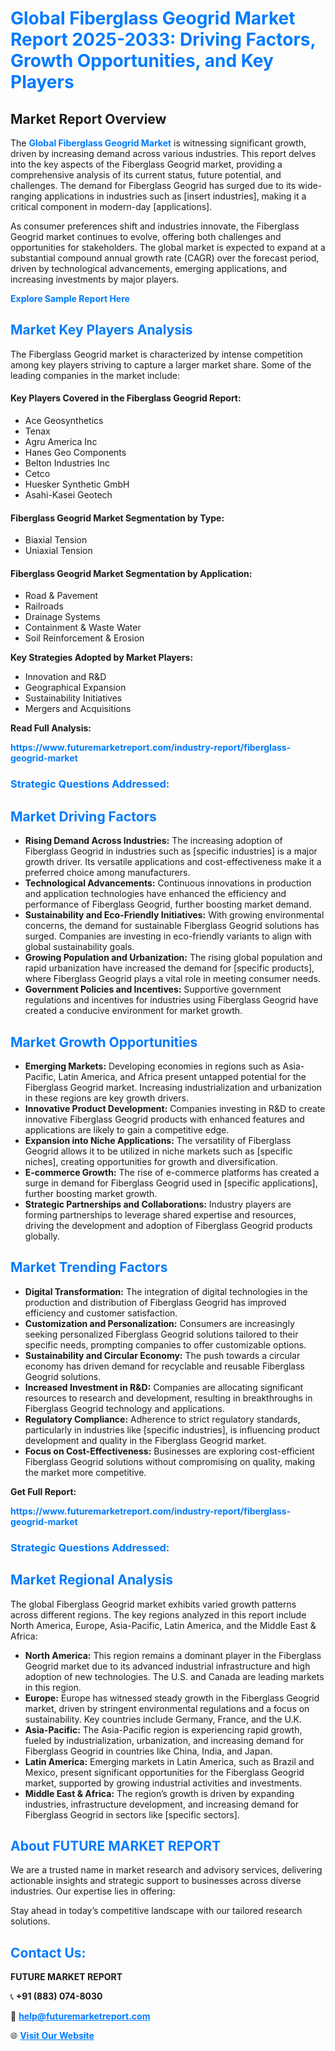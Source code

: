 <h1 style="color: #007BFF;">Global Fiberglass Geogrid Market Report 2025-2033: Driving Factors, Growth Opportunities, and Key Players</h1>

<section id="overview">
<h2>Market Report Overview</h2>
<p>The <a href="https://www.futuremarketreport.com/industry-report/fiberglass-geogrid-market" style="color: #007BFF; text-decoration: none;"><strong>Global Fiberglass Geogrid Market</strong></a> is witnessing significant growth, driven by increasing demand across various industries. This report delves into the key aspects of the Fiberglass Geogrid market, providing a comprehensive analysis of its current status, future potential, and challenges. The demand for Fiberglass Geogrid has surged due to its wide-ranging applications in industries such as [insert industries], making it a critical component in modern-day [applications].</p>
<p>As consumer preferences shift and industries innovate, the Fiberglass Geogrid market continues to evolve, offering both challenges and opportunities for stakeholders. The global market is expected to expand at a substantial compound annual growth rate (CAGR) over the forecast period, driven by technological advancements, emerging applications, and increasing investments by major players.</p>
</section>

<section id="overview">
<p><a href="https://www.futuremarketreport.com/request-sample/reportId=84147" style="color: #007BFF; text-decoration: none;"><strong>Explore Sample Report Here</strong></a></p>
</section>

<section id="key-players">
<h2 style="color: #007BFF;">Market Key Players Analysis</h2>
<p>The Fiberglass Geogrid market is characterized by intense competition among key players striving to capture a larger market share. Some of the leading companies in the market include:</p>
<h4>Key Players Covered in the Fiberglass Geogrid Report:</h4>
<ul><li>Ace Geosynthetics</li><li>Tenax</li><li>Agru America Inc</li><li>Hanes Geo Components</li><li>Belton Industries Inc</li><li>Cetco</li><li>Huesker Synthetic GmbH</li><li>Asahi-Kasei Geotech</li></ul>
<h4>Fiberglass Geogrid Market Segmentation by Type:</h4>
<ul><li>Biaxial Tension</li><li>Uniaxial Tension</li></ul>

<h4>Fiberglass Geogrid Market Segmentation by Application:</h4>
<ul><li>Road &amp; Pavement</li><li>Railroads</li><li>Drainage Systems</li><li>Containment &amp; Waste Water</li><li>Soil Reinforcement &amp; Erosion</li></ul>
<p><strong>Key Strategies Adopted by Market Players:</strong></p>
<ul>
<li>Innovation and R&D</li>
<li>Geographical Expansion</li>
<li>Sustainability Initiatives</li>
<li>Mergers and Acquisitions</li>
</ul>
</section>

<section>
<p><strong>Read Full Analysis: </strong></p><a href="https://www.futuremarketreport.com/industry-report/fiberglass-geogrid-market" style="color: #007BFF; text-decoration: none;"><strong>https://www.futuremarketreport.com/industry-report/fiberglass-geogrid-market</strong></a>
<h3 style="color: #007BFF;">Strategic Questions Addressed:</h3>
</section>

<section id="driving-factors">
<h2 style="color: #007BFF;">Market Driving Factors</h2>
<ul>
<li><strong>Rising Demand Across Industries:</strong> The increasing adoption of Fiberglass Geogrid in industries such as [specific industries] is a major growth driver. Its versatile applications and cost-effectiveness make it a preferred choice among manufacturers.</li>
<li><strong>Technological Advancements:</strong> Continuous innovations in production and application technologies have enhanced the efficiency and performance of Fiberglass Geogrid, further boosting market demand.</li>
<li><strong>Sustainability and Eco-Friendly Initiatives:</strong> With growing environmental concerns, the demand for sustainable Fiberglass Geogrid solutions has surged. Companies are investing in eco-friendly variants to align with global sustainability goals.</li>
<li><strong>Growing Population and Urbanization:</strong> The rising global population and rapid urbanization have increased the demand for [specific products], where Fiberglass Geogrid plays a vital role in meeting consumer needs.</li>
<li><strong>Government Policies and Incentives:</strong> Supportive government regulations and incentives for industries using Fiberglass Geogrid have created a conducive environment for market growth.</li>
</ul>
</section>

<section id="growth-opportunities">
<h2 style="color: #007BFF;">Market Growth Opportunities</h2>
<ul>
<li><strong>Emerging Markets:</strong> Developing economies in regions such as Asia-Pacific, Latin America, and Africa present untapped potential for the Fiberglass Geogrid market. Increasing industrialization and urbanization in these regions are key growth drivers.</li>
<li><strong>Innovative Product Development:</strong> Companies investing in R&D to create innovative Fiberglass Geogrid products with enhanced features and applications are likely to gain a competitive edge.</li>
<li><strong>Expansion into Niche Applications:</strong> The versatility of Fiberglass Geogrid allows it to be utilized in niche markets such as [specific niches], creating opportunities for growth and diversification.</li>
<li><strong>E-commerce Growth:</strong> The rise of e-commerce platforms has created a surge in demand for Fiberglass Geogrid used in [specific applications], further boosting market growth.</li>
<li><strong>Strategic Partnerships and Collaborations:</strong> Industry players are forming partnerships to leverage shared expertise and resources, driving the development and adoption of Fiberglass Geogrid products globally.</li>
</ul>
</section>

<section id="trending-factors">
<h2 style="color: #007BFF;">Market Trending Factors</h2>
<ul>
<li><strong>Digital Transformation:</strong> The integration of digital technologies in the production and distribution of Fiberglass Geogrid has improved efficiency and customer satisfaction.</li>
<li><strong>Customization and Personalization:</strong> Consumers are increasingly seeking personalized Fiberglass Geogrid solutions tailored to their specific needs, prompting companies to offer customizable options.</li>
<li><strong>Sustainability and Circular Economy:</strong> The push towards a circular economy has driven demand for recyclable and reusable Fiberglass Geogrid solutions.</li>
<li><strong>Increased Investment in R&D:</strong> Companies are allocating significant resources to research and development, resulting in breakthroughs in Fiberglass Geogrid technology and applications.</li>
<li><strong>Regulatory Compliance:</strong> Adherence to strict regulatory standards, particularly in industries like [specific industries], is influencing product development and quality in the Fiberglass Geogrid market.</li>
<li><strong>Focus on Cost-Effectiveness:</strong> Businesses are exploring cost-efficient Fiberglass Geogrid solutions without compromising on quality, making the market more competitive.</li>
</ul>
</section>

<section>
<p><strong>Get Full Report: </strong></p><a href="https://www.futuremarketreport.com/industry-report/fiberglass-geogrid-market" style="color: #007BFF; text-decoration: none;"><strong>https://www.futuremarketreport.com/industry-report/fiberglass-geogrid-market</strong></a>
<h3 style="color: #007BFF;">Strategic Questions Addressed:</h3>
</section>


<section id="regional-analysis">
<h2 style="color: #007BFF;">Market Regional Analysis</h2>
<p>The global Fiberglass Geogrid market exhibits varied growth patterns across different regions. The key regions analyzed in this report include North America, Europe, Asia-Pacific, Latin America, and the Middle East & Africa:</p>
<ul>
<li><strong>North America:</strong> This region remains a dominant player in the Fiberglass Geogrid market due to its advanced industrial infrastructure and high adoption of new technologies. The U.S. and Canada are leading markets in this region.</li>
<li><strong>Europe:</strong> Europe has witnessed steady growth in the Fiberglass Geogrid market, driven by stringent environmental regulations and a focus on sustainability. Key countries include Germany, France, and the U.K.</li>
<li><strong>Asia-Pacific:</strong> The Asia-Pacific region is experiencing rapid growth, fueled by industrialization, urbanization, and increasing demand for Fiberglass Geogrid in countries like China, India, and Japan.</li>
<li><strong>Latin America:</strong> Emerging markets in Latin America, such as Brazil and Mexico, present significant opportunities for the Fiberglass Geogrid market, supported by growing industrial activities and investments.</li>
<li><strong>Middle East & Africa:</strong> The region’s growth is driven by expanding industries, infrastructure development, and increasing demand for Fiberglass Geogrid in sectors like [specific sectors].</li>
</ul>
</section>

<footer>
<h2 style="color: #007BFF;">About FUTURE MARKET REPORT</h2>
<p>We are a trusted name in market research and advisory services, delivering actionable insights and strategic support to businesses across diverse industries. Our expertise lies in offering:</p>

<p>Stay ahead in today’s competitive landscape with our tailored research solutions.</p>

<h2 style="color: #007BFF;">Contact Us:</h2>
<p><strong>FUTURE MARKET REPORT</strong></p>
<p>📞 <strong>+91 (883) 074-8030</strong></p>
<p>📧 <strong><a href="mailto:help@futuremarketreport.com" style="color: #007BFF;">help@futuremarketreport.com</a></strong></p>
<p>🌐 <strong><a href="https://www.futuremarketreport.com/" style="color: #007BFF;">Visit Our Website</a></strong></p>
</footer>